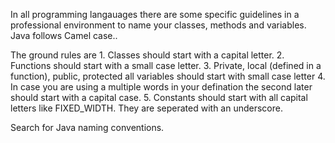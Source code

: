 In all programming langauages there are some specific guidelines in a professional environment to name your classes, methods and variables.
Java follows Camel case..

The ground rules are 
    1. Classes should start with a capital letter.
    2. Functions should start with a  small case letter.
    3. Private, local (defined in a function), public, protected all variables should start with small case letter
    4. In case you are using a multiple words in your defination the second later should start with a capital case.
    5. Constants should start with all capital letters like FIXED_WIDTH. They are seperated with an underscore.

Search for Java naming conventions.
